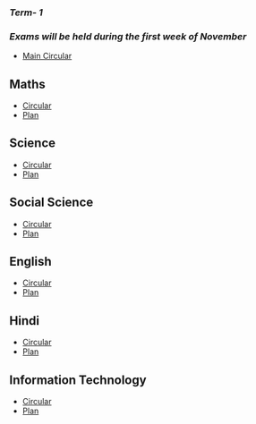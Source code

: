 ### ***Term- 1***
### ***Exams will be held during the first week of November***

* [Main Circular](http://cbseacademic.nic.in/web_material/Circulars/2021/51_Circular_2021.pdf)

## **Maths**
* [Circular](http://cbseacademic.nic.in/web_material/CurriculumMain22/termwise/Secondary/Mathematics_Sec_2021-22.pdf)
* [Plan](https://github.com/aniketrepo/syllabus-of-tenth/blob/main/maths-plan.md)

## **Science**
* [Circular](http://cbseacademic.nic.in/web_material/CurriculumMain22/termwise/Secondary/Science_Sec_2021-22.pdf)
* [Plan](https://github.com/aniketrepo/syllabus-of-tenth/blob/main/science-plan.md)

## **Social Science**
* [Circular](http://cbseacademic.nic.in/web_material/CurriculumMain22/termwise/Secondary/Social_Science_Sec_2021-22.pdf)
* [Plan](https://github.com/aniketrepo/syllabus-of-tenth/blob/main/social-science-new-plan.md)

## **English**
* [Circular](http://cbseacademic.nic.in/web_material/CurriculumMain22/termwise/Language-Secondary/English_Sec_2021-22.pdf)
* [Plan](https://github.com/aniketrepo/syllabus-of-tenth/blob/main/english-plan.md)

## **Hindi**
* [Circular](http://cbseacademic.nic.in/web_material/CurriculumMain22/termwise/Language-Secondary/Hindi_B_Sec_2021-22.pdf)
* [Plan]()

## **Information Technology**
* [Circular](http://cbseacademic.nic.in/web_material/Curriculum22/Skill/402-INFO_TECH_X.pdf)
* [Plan]()
